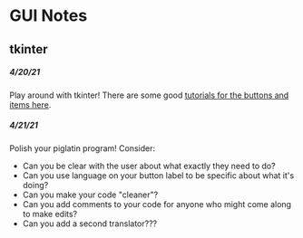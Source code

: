 # GUI Notes

## tkinter

##### _4/20/21_
Play around with tkinter! There are some good [tutorials for the buttons and items here][1].

##### _4/21/21_ 
Polish your piglatin program!
Consider:
 - Can you be clear with the user about what exactly they need to do?
 - Can you use language on your button label to be specific about what it's doing?
 - Can you make your code "cleaner"?
 - Can you add comments to your code for anyone who might come along to make edits?
 - Can you add a second translator???

[1]:https://realpython.com/python-gui-tkinter/#building-your-first-python-gui-application-with-tkinter